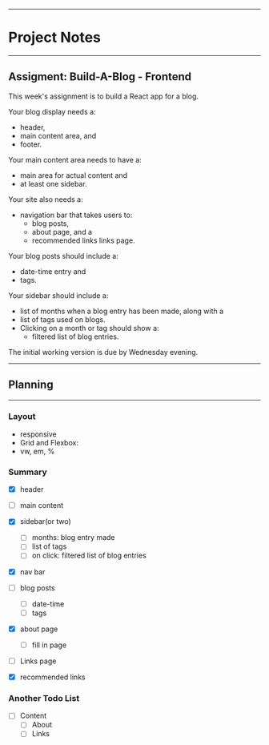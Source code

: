 ****
# __Project Notes__
****

## Assigment: Build-A-Blog - Frontend

This week's assignment is to build a React app for a blog.

Your blog display needs a:
  - header,
  - main content area, and
  - footer.

Your main content area needs to have a:
  - main area for actual content and
  - at least one sidebar.

Your site also needs a:
  - navigation bar that takes users to:
    - blog posts,
    - about page, and a
    - recommended links links page.

Your blog posts should include a:
  - date-time entry and
  - tags.

Your sidebar should include a:
  - list of months when a blog entry has been made, along with a
  - list of tags used on blogs.
  - Clicking on a month or tag should show a:
    - filtered list of blog entries.

The initial working version is due by Wednesday evening.

****
## Planning
****
### Layout
- responsive
- Grid and Flexbox:
- vw, em, %

### Summary
- [x] header
- [ ] main content
- [x] sidebar(or two)  
  - [ ] months: blog entry made
  - [ ] list of tags
  - [ ] on click: filtered list of blog entries  
- [x] nav bar
- [ ] blog posts
  - [ ] date-time
  - [ ] tags
- [x] about page
  - [ ] fill in page
- [ ] Links page
- [x] recommended links


### Another Todo List
- [ ] Content
  - [ ] About
  - [ ] Links
